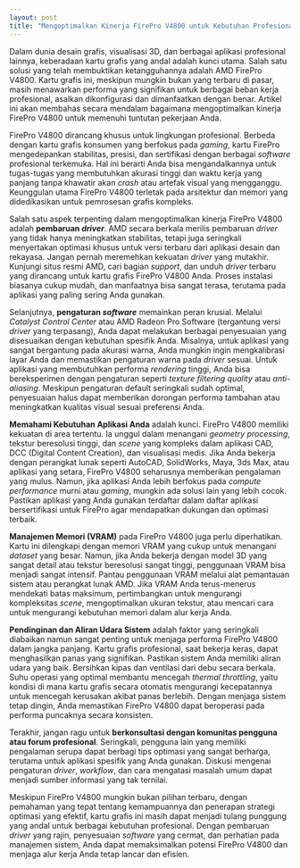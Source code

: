 ```yaml
---
layout: post
title: "Mengoptimalkan Kinerja FirePro V4800 untuk Kebutuhan Profesional"
---
```


Dalam dunia desain grafis, visualisasi 3D, dan berbagai aplikasi profesional lainnya, keberadaan kartu grafis yang andal adalah kunci utama. Salah satu solusi yang telah membuktikan ketangguhannya adalah AMD FirePro V4800. Kartu grafis ini, meskipun mungkin bukan yang terbaru di pasar, masih menawarkan performa yang signifikan untuk berbagai beban kerja profesional, asalkan dikonfigurasi dan dimanfaatkan dengan benar. Artikel ini akan membahas secara mendalam bagaimana mengoptimalkan kinerja FirePro V4800 untuk memenuhi tuntutan pekerjaan Anda.

FirePro V4800 dirancang khusus untuk lingkungan profesional. Berbeda dengan kartu grafis konsumen yang berfokus pada *gaming*, kartu FirePro mengedepankan stabilitas, presisi, dan sertifikasi dengan berbagai *software* profesional terkemuka. Hal ini berarti Anda bisa mengandalkannya untuk tugas-tugas yang membutuhkan akurasi tinggi dan waktu kerja yang panjang tanpa khawatir akan *crash* atau artefak visual yang mengganggu. Keunggulan utama FirePro V4800 terletak pada arsitektur dan memori yang didedikasikan untuk pemrosesan grafis kompleks.

Salah satu aspek terpenting dalam mengoptimalkan kinerja FirePro V4800 adalah **pembaruan *driver***. AMD secara berkala merilis pembaruan *driver* yang tidak hanya meningkatkan stabilitas, tetapi juga seringkali menyertakan optimasi khusus untuk versi terbaru dari aplikasi desain dan rekayasa. Jangan pernah meremehkan kekuatan *driver* yang mutakhir. Kunjungi situs resmi AMD, cari bagian *support*, dan unduh *driver* terbaru yang dirancang untuk kartu grafis FirePro V4800 Anda. Proses instalasi biasanya cukup mudah, dan manfaatnya bisa sangat terasa, terutama pada aplikasi yang paling sering Anda gunakan.

Selanjutnya, **pengaturan *software*** memainkan peran krusial. Melalui *Catalyst Control Center* atau AMD Radeon Pro Software (tergantung versi *driver* yang terpasang), Anda dapat melakukan berbagai penyesuaian yang disesuaikan dengan kebutuhan spesifik Anda. Misalnya, untuk aplikasi yang sangat bergantung pada akurasi warna, Anda mungkin ingin mengkalibrasi layar Anda dan memastikan pengaturan warna pada *driver* sesuai. Untuk aplikasi yang membutuhkan performa *rendering* tinggi, Anda bisa bereksperimen dengan pengaturan seperti *texture filtering quality* atau *anti-aliasing*. Meskipun pengaturan default seringkali sudah optimal, penyesuaian halus dapat memberikan dorongan performa tambahan atau meningkatkan kualitas visual sesuai preferensi Anda.

**Memahami Kebutuhan Aplikasi Anda** adalah kunci. FirePro V4800 memiliki kekuatan di area tertentu. Ia unggul dalam menangani *geometry processing*, tekstur beresolusi tinggi, dan *scene* yang kompleks dalam aplikasi CAD, DCC (Digital Content Creation), dan visualisasi medis. Jika Anda bekerja dengan perangkat lunak seperti AutoCAD, SolidWorks, Maya, 3ds Max, atau aplikasi yang setara, FirePro V4800 seharusnya memberikan pengalaman yang mulus. Namun, jika aplikasi Anda lebih berfokus pada *compute performance* murni atau *gaming*, mungkin ada solusi lain yang lebih cocok. Pastikan aplikasi yang Anda gunakan terdaftar dalam daftar aplikasi bersertifikasi untuk FirePro agar mendapatkan dukungan dan optimasi terbaik.

**Manajemen Memori (VRAM)** pada FirePro V4800 juga perlu diperhatikan. Kartu ini dilengkapi dengan memori VRAM yang cukup untuk menangani *dataset* yang besar. Namun, jika Anda bekerja dengan model 3D yang sangat detail atau tekstur beresolusi sangat tinggi, penggunaan VRAM bisa menjadi sangat intensif. Pantau penggunaan VRAM melalui alat pemantauan sistem atau perangkat lunak AMD. Jika VRAM Anda terus-menerus mendekati batas maksimum, pertimbangkan untuk mengurangi kompleksitas *scene*, mengoptimalkan ukuran tekstur, atau mencari cara untuk mengurangi kebutuhan memori dalam alur kerja Anda.

**Pendinginan dan Aliran Udara Sistem** adalah faktor yang seringkali diabaikan namun sangat penting untuk menjaga performa FirePro V4800 dalam jangka panjang. Kartu grafis profesional, saat bekerja keras, dapat menghasilkan panas yang signifikan. Pastikan sistem Anda memiliki aliran udara yang baik. Bersihkan kipas dan ventilasi dari debu secara berkala. Suhu operasi yang optimal membantu mencegah *thermal throttling*, yaitu kondisi di mana kartu grafis secara otomatis mengurangi kecepatannya untuk mencegah kerusakan akibat panas berlebih. Dengan menjaga sistem tetap dingin, Anda memastikan FirePro V4800 dapat beroperasi pada performa puncaknya secara konsisten.

Terakhir, jangan ragu untuk **berkonsultasi dengan komunitas pengguna atau forum profesional**. Seringkali, pengguna lain yang memiliki pengalaman serupa dapat berbagi tips optimasi yang sangat berharga, terutama untuk aplikasi spesifik yang Anda gunakan. Diskusi mengenai pengaturan *driver*, *workflow*, dan cara mengatasi masalah umum dapat menjadi sumber informasi yang tak ternilai.

Meskipun FirePro V4800 mungkin bukan pilihan terbaru, dengan pemahaman yang tepat tentang kemampuannya dan penerapan strategi optimasi yang efektif, kartu grafis ini masih dapat menjadi tulang punggung yang andal untuk berbagai kebutuhan profesional. Dengan pembaruan *driver* yang rajin, penyesuaian *software* yang cermat, dan perhatian pada manajemen sistem, Anda dapat memaksimalkan potensi FirePro V4800 dan menjaga alur kerja Anda tetap lancar dan efisien.
